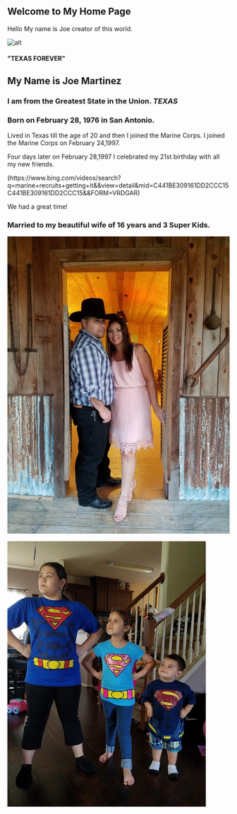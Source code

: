 ## Welcome to My Home Page
Hello My name is Joe creator of this world.

![alt](https://upload.wikimedia.org/wikipedia/commons/thumb/f/f7/Flag_of_Texas.svg/1200px-Flag_of_Texas.svg.png)


#### "TEXAS FOREVER"


## My Name is Joe Martinez


### I am from the Greatest State in the Union. ***TEXAS***


### Born on February 28, 1976 in San Antonio.
<p>Lived in Texas till the age of 20 and then I joined the Marine Corps. I joined the Marine Corps on February 24,1997.<p>
  
<p>Four days later on February 28,1997 I celebrated my 21st birthday with all my new friends.<p>
(https://www.bing.com/videos/search?q=marine+recruits+getting+it&&view=detail&mid=C441BE309161DD2CCC15C441BE309161DD2CCC15&&FORM=VRDGAR)

<p>We had a great time!<p>
  

### Married to my beautiful wife of 16 years and 3 Super Kids.


![Cherie](Cherie.jpg)


![Kids](Kids.jpg)
